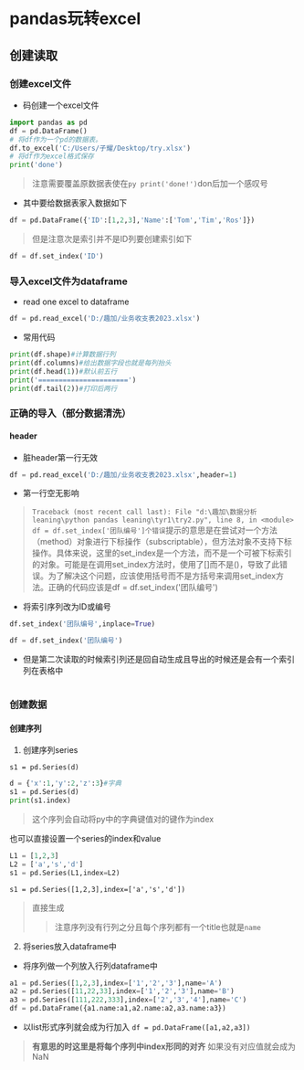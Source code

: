 # pandas玩转excel

## 创建读取

### 创建excel文件

- 码创建一个excel文件

```python
import pandas as pd
df = pd.DataFrame()
# 将df作为一个pd的数据表。
df.to_excel('C:/Users/子耀/Desktop/try.xlsx')
# 将df作为excel格式保存
print('done')
```

> 注意需要覆盖原数据表使在```py print('done!')```don后加一个感叹号

- 其中要给数据表家入数据如下

```py
df = pd.DataFrame({'ID':[1,2,3],'Name':['Tom','Tim','Ros']})
```

>但是注意次是索引并不是ID列要创建索引如下

```py
df = df.set_index('ID')
```

### 导入excel文件为dataframe

- read one excel to dataframe

```py
df = pd.read_excel('D:/趣加/业务收支表2023.xlsx')
```

- 常用代码

```py
print(df.shape)#计算数据行列
print(df.columns)#给出数据字段也就是每列抬头
print(df.head(1))#默认前五行
print('======================')
print(df.tail(2))#打印后两行
```

### 正确的导入（部分数据清洗）

#### header

- 脏header第一行无效

```py
df = pd.read_excel('D:/趣加/业务收支表2023.xlsx',header=1)
```

- 第一行空无影响

>`Traceback (most recent call last):
  File "d:\趣加\数据分析leaning\python pandas leaning\tyr1\try2.py", line 8, in <module>
    df = df.set_index['团队编号']个错误`提示的意思是在尝试对一个方法（method）对象进行下标操作（subscriptable），但方法对象不支持下标操作。具体来说，这里的set_index是一个方法，而不是一个可被下标索引的对象。可能是在调用set_index方法时，使用了[]而不是()，导致了此错误。为了解决这个问题，应该使用括号而不是方括号来调用set_index方法。正确的代码应该是df = df.set_index('团队编号')

- 将索引序列改为ID或编号

```py
df.set_index('团队编号',inplace=True)
```

```py
df = df.set_index('团队编号')
```

- 但是第二次读取的时候索引列还是回自动生成且导出的时候还是会有一个索引列在表格中

```py

```

### 创建数据

#### 创建序列

1. 创建序列series

```s1 = pd.Series(d)```

```py
d = {'x':1,'y':2,'z':3}#字典
s1 = pd.Series(d)
print(s1.index)
```

>这个序列会自动将py中的字典键值对的键作为index

也可以直接设置一个series的index和value

```py
L1 = [1,2,3]
L2 = ['a','s','d']
s1 = pd.Series(L1,index=L2)
```

```s1 = pd.Series([1,2,3],index=['a','s','d'])```
>直接生成
>> 注意序列没有行列之分且每个序列都有一个title也就是```name```

2. 将series放入dataframe中

- 将序列做一个列放入行列dataframe中

```py
a1 = pd.Series([1,2,3],index=['1','2','3'],name='A')
a2 = pd.Series([11,22,33],index=['1','2','3'],name='B')
a3 = pd.Series([111,222,333],index=['2','3','4'],name='C')
df = pd.DataFrame({a1.name:a1,a2.name:a2,a3.name:a3})
```

- 以list形式序列就会成为行加入
```df = pd.DataFrame([a1,a2,a3])```

> **有意思的时这里是将每个序列中index形同的对齐**
> 如果没有对应值就会成为NaN